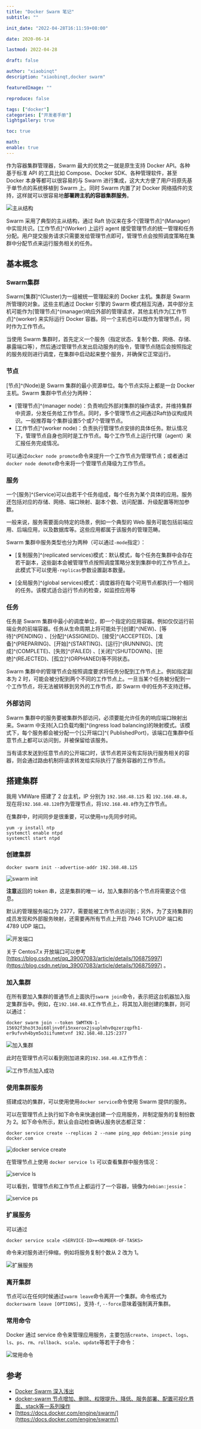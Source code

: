```yaml
---
title: "Docker Swarm 笔记"
subtitle: ""

init_date: "2022-04-28T16:11:59+08:00"

date: 2020-06-14

lastmod: 2022-04-28

draft: false

author: "xiaobinqt"
description: "xiaobinqt,docker swarm"

featuredImage: ""

reproduce: false

tags: ["docker"]
categories: ["开发者手册"]
lightgallery: true

toc: true

math:
enable: true
---
```


<!-- author： xiaobinqt -->
<!-- email： xiaobinqt@163.com -->
<!-- https://xiaobinqt.github.io -->
<!-- https://www.xiaobinqt.cn -->


[//]: # (![Overlay network]&#40;https://cdn.xiaobinqt.cn/xiaobinqt.io/20220428/982405a94bc347559812099a15aabeb2.png 'Overlay network'&#41;)

作为容器集群管理器，Swarm 最大的优势之一就是原生支持 Docker API。各种基于标准 API 的工具比如 Compose、Docker
SDK、各种管理软件，甚至 Docker 本身等都可以很容易的与 Swarm
进行集成，这大大方便了用户将原先基于单节点的系统移植到 Swarm 上。同时 Swarm 内置了对 Docker 网络插件的支持，这样就可以很容易地**部署跨主机的容器集群服务**。

![主从结构](https://cdn.xiaobinqt.cn/xiaobinqt.io/20220512/a2c6cdd8918444218b889fa03a9a9605.png '主从结构')

Swarm 采用了典型的主从结构，通过 Raft 协议来在多个[管理节点]^(Manager)中实现共识。[工作节点]^(Worker)
上运行 agent 接受管理节点的统一管理和任务分配。用户提交服务请求只需要发给管理节点即可，管理节点会按照调度策略在集群中分配节点来运行服务相关的任务。

## 基本概念

### Swarm集群

Swarm[集群]^(Cluster)为一组被统一管理起来的 Docker 主机。集群是 Swarm 所管理的对象。这些主机通过 Docker 引擎的 Swarm
模式相互沟通，其中部分主机可能作为[管理节点]^(manager)响应外部的管理请求，其他主机作为[工作节点]^(worker)
来实际运行 Docker 容器。同一个主机也可以既作为管理节点，同时作为工作节点。

当使用 Swarm 集群时，首先定义一个服务（指定状态、复制个数、网络、存储、暴露端口等），然后通过管理节点发出启动服务的指令，管理节点随后会按照指定的服务规则进行调度，在集群中启动起来整个服务，并确保它正常运行。

### 节点

[节点]^(Node)是 Swarm 集群的最小资源单位。每个节点实际上都是一台 Docker 主机。Swarm 集群中节点分为两种：

+ [管理节点]^(manager node)：负责响应外部对集群的操作请求，并维持集群中资源，分发任务给工作节点。同时，多个管理节点之间通过Raft协议构成共识。一般推荐每个集群设置5个或7个管理节点。
+ [工作节点]^(worker node)：负责执行管理节点安排的具体任务。默认情况下，管理节点自身也同时是工作节点。每个工作节点上运行代理（agent）来汇报任务完成情况。

可以通过`docker node promote`命令来提升一个工作节点为管理节点；或者通过`docker node demote`命令来将一个管理节点降级为工作节点。

### 服务

一个[服务]^(Service)可以由若干个任务组成，每个任务为某个具体的应用。服务还包括对应的存储、网络、端口映射、副本个数、访问配置、升级配置等附加参数。

一般来说，服务需要面向特定的场景，例如一个典型的 Web 服务可能包括前端应用、后端应用，以及数据库等。这些应用都属于该服务的管理范畴。

Swarm 集群中服务类型也分为两种（可以通过`-mode`指定）：

+ [复制服务]^(replicated services)模式：默认模式，每个任务在集群中会存在若干副本，这些副本会被管理节点按照调度策略分发到集群中的工作节点上。此模式下可以使用`-replicas`参数设置副本数量。

+ [全局服务]^(global services)模式：调度器将在每个可用节点都执行一个相同的任务。该模式适合运行节点的检查，如监控应用等

### 任务

任务是 Swarm 集群中最小的调度单位，即一个指定的应用容器。例如仅仅运行前端业务的前端容器。任务从生命周期上将可能处于[创建]^(NEW)、[等待]^(PENDING)
、[分配]^(ASSIGNED)、[接受]^(ACCEPTED)、[准备]^(PREPARING)、[开始]^(STARTING)、[运行]^(RUNNING)、[完成]^(COMPLETE)、[失败]^(FAILED)
、[关闭]^(SHUTDOWN)、[拒绝]^(REJECTED)、[孤立]^(ORPHANED)等不同状态。

Swarm 集群中的管理节点会按照调度要求将任务分配到工作节点上。例如指定副本为 2 时，可能会被分配到两个不同的工作节点上。一旦当某个任务被分配到一个工作节点，将无法被转移到另外的工作节点，即 Swarm 中的任务不支持迁移。

### 外部访问

Swarm 集群中的服务要被集群外部访问，必须要能允许任务的响应端口映射出来。Swarm 中支持[入口负载均衡]^(ingress load balancing)的映射模式。该模式下，每个服务都会被分配一个[公开端口]^(
PublishedPort)，该端口在集群中任意节点上都可以访问到，并被保留给该服务。

当有请求发送到任意节点的公开端口时，该节点若并没有实际执行服务相关的容器，则会通过路由机制将请求转发给实际执行了服务容器的工作节点。

## 搭建集群

我用 VMWare 搭建了 2 台主机，IP 分别为 `192.168.48.125` 和 `192.168.48.8`，现在将`192.168.48.128`作为管理节点，将`192.168.48.8`作为工作节点。

在集群中，时间同步是很重要，可以使用`ntp`先同步时间。

```shell
yum -y install ntp
systemctl enable ntpd
systemctl start ntpd
```

### 创建集群

```shell
docker swarm init --advertise-addr 192.168.48.125
```

![swarm init](https://cdn.xiaobinqt.cn/xiaobinqt.io/20220512/4dad63ec41c74aa7bb34fc3eb36c2f67.png?imageView2/0/q/75|watermark/2/text/eGlhb2JpbnF0/font/dmlqYXlh/fontsize/1000/fill/IzVDNUI1Qg==/dissolve/52/gravity/SouthEast/dx/15/dy/15 'swarm init')

**注意**返回的 token 串，这是集群的唯一 id，加入集群的各个节点将需要这个信息。

默认的管理服务端口为 2377，需要能被工作节点访问到；另外，为了支持集群的成员发现和外部服务映射，还需要再所有节点上开启 7946 TCP/UDP 端口和 4789 UDP 端口。

![开发端口](https://cdn.xiaobinqt.cn/xiaobinqt.io/20220512/ae34164603074161b0bd725a3eca796f.png?imageView2/0/q/75|watermark/2/text/eGlhb2JpbnF0/font/dmlqYXlh/fontsize/1000/fill/IzVDNUI1Qg==/dissolve/52/gravity/SouthEast/dx/15/dy/15 '开发端口')

关于 Centos7.x
开放端口可以参考[https://blog.csdn.net/qq_39007083/article/details/106875997](https://blog.csdn.net/qq_39007083/article/details/106875997)
。

### 加入集群

在所有要加入集群的普通节点上面执行`swarm join`命令，表示把这台机器加入指定集群当中。例如，在`192.168.48.8`工作节点上，将其加入刚创建的集群，则可以通过：

```shell
docker swarm join --token SWMTKN-1-15692f3ho3t3oi68ljnv0fi5nxerox2jsuplmhv0qzerzqpfh1-er9ufvvh4bym5o3iifummtvnf 192.168.48.125:2377
```

![加入集群](https://cdn.xiaobinqt.cn/xiaobinqt.io/20220512/04a42d532f814048aa2b5036d7165e5a.png?imageView2/0/q/75|watermark/2/text/eGlhb2JpbnF0/font/dmlqYXlh/fontsize/1000/fill/IzVDNUI1Qg==/dissolve/52/gravity/SouthEast/dx/15/dy/15 '加入集群')

此时在管理节点可以看到刚加进来的`192.168.48.8`工作节点：

![工作节点加入成功](https://cdn.xiaobinqt.cn/xiaobinqt.io/20220512/f883196e32e04000a22eebf0297910a9.png?imageView2/0/q/75|watermark/2/text/eGlhb2JpbnF0/font/dmlqYXlh/fontsize/1000/fill/IzVDNUI1Qg==/dissolve/52/gravity/SouthEast/dx/15/dy/15 '工作节点加入成功')

### 使用集群服务

搭建成功的集群，可以使用使用`docker service`命令使用 Swarm 提供的服务。

可以在管理节点上执行如下命令来快速创建一个应用服务，并制定服务的复制份数为 2。如下命令所示，默认会自动检查确认服务状态都正常：

```shell
docker service create --replicas 2 --name ping_app debian:jessie ping docker.com
```

![docker service create](https://cdn.xiaobinqt.cn/xiaobinqt.io/20220512/7815a5ff32724a86b3933c8a13bef9ba.png?imageView2/0/q/75|watermark/2/text/eGlhb2JpbnF0/font/dmlqYXlh/fontsize/1000/fill/IzVDNUI1Qg==/dissolve/52/gravity/SouthEast/dx/15/dy/15 'docker service create')

在管理节点上使用 `docker service ls` 可以查看集群中服务情况：

![service ls](https://cdn.xiaobinqt.cn/xiaobinqt.io/20220512/56517c7b0d994d4594268d3ff04bd894.png?imageView2/0/q/75|watermark/2/text/eGlhb2JpbnF0/font/dmlqYXlh/fontsize/1000/fill/IzVDNUI1Qg==/dissolve/52/gravity/SouthEast/dx/15/dy/15 'service ls')

可以看到，管理节点和工作节点上都运行了一个容器，镜像为`debian:jessie`：

![service ps](https://cdn.xiaobinqt.cn/xiaobinqt.io/20220512/890b1178de3840c0bca1cad2b219bab8.png?imageView2/0/q/75|watermark/2/text/eGlhb2JpbnF0/font/dmlqYXlh/fontsize/1000/fill/IzVDNUI1Qg==/dissolve/52/gravity/SouthEast/dx/15/dy/15 'service ps')

### 扩展服务

可以通过

```shell
docker service scale <SERVICE-ID>=<NUMBER-OF-TASKS>
```

命令来对服务进行伸缩，例如将服务复制个数从 2 改为 1。

![扩展服务](https://cdn.xiaobinqt.cn/xiaobinqt.io/20220512/8b65b07f8ce74086925f7b81317aad93.png?imageView2/0/q/75|watermark/2/text/eGlhb2JpbnF0/font/dmlqYXlh/fontsize/1000/fill/IzVDNUI1Qg==/dissolve/52/gravity/SouthEast/dx/15/dy/15 '扩展服务')

### 离开集群

节点可以在任何时候通过`swarm leave`命令离开一个集群。命令格式为`dockerswarm leave [OPTIONS]`，支持`-f`, `--force`意味着强制离开集群。

### 常用命令

Docker 通过 service 命令来管理应用服务，主要包括`create`、`inspect`、`logs`、`ls`、`ps`、`rm`、`rollback`、`scale`、`update`等若干子命令：

![常用命令](https://cdn.xiaobinqt.cn/xiaobinqt.io/20220512/bb88c53985fe4641801deed194fbd823.png?imageView2/0/q/75|watermark/2/text/eGlhb2JpbnF0/font/dmlqYXlh/fontsize/1000/fill/IzVDNUI1Qg==/dissolve/52/gravity/SouthEast/dx/15/dy/15 '常用命令')

## 参考

+ [Docker Swarm 深入浅出](https://www.wenjiangs.com/docs/docker-swarm-guides)
+ [docker-swarm 节点增加、删除、权限提升、降低、服务部署、配置可视化界面、stack等一系列操作](https://blog.csdn.net/qq_36573407/article/details/121351589)
+ [https://docs.docker.com/engine/swarm/](https://docs.docker.com/engine/swarm/)









